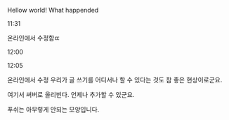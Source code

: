 Hellow world!
What happended


11:31

온라인에서 수정함ㄸ


12:00

12:05

온라인에서 수정
우리가 글 쓰기를 어디서나 할 수 있다는 것도 참 좋은 현상이로군요. 

여기서 써버로 올리빈다. 
언제나 추가할 수 있군요. 

푸쉬는 아무렇게 안되는 모양입니다. 
